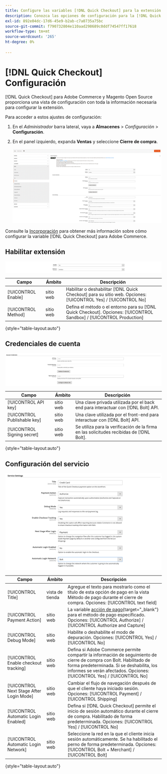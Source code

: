 ```yaml
---
title: Configure las variables [!DNL Quick Checkout] para la extensión de Adobe Commerce
description: Conozca las opciones de configuración para la [!DNL Quick Checkout] y cómo incorporar y configurar correctamente la extensión.
exl-id: 892e04dc-17d6-45e9-b2ab-c7a0735a75bc
source-git-commit: f790732804e110aad298689c0ddf74547ff17618
workflow-type: tm+mt
source-wordcount: '265'
ht-degree: 0%

---
```


# [!DNL Quick Checkout] Configuración

[!DNL Quick Checkout] para Adobe Commerce y Magento Open Source proporciona una vista de configuración con toda la información necesaria para configurar la extensión.

Para acceder a estos ajustes de configuración:

1. En el _Administrador_ barra lateral, vaya a **Almacenes** > _Configuración_ > **Configuración**.
1. En el panel izquierdo, expanda **Ventas** y seleccione **Cierre de compra**.

   ![Cierre rápido](assets/config-new-logo-view.png)

Consulte la [Incorporación](../quick-checkout/onboarding.md) para obtener más información sobre cómo configurar la variable [!DNL Quick Checkout] para Adobe Commerce.

## Habilitar extensión

![Cierre rápido](assets/enable-method.png)

| Campo | Ámbito | Descripción |
|---|---|---|
| [!UICONTROL Enable] | sitio web | Habilitar o deshabilitar [!DNL Quick Checkout] para su sitio web. Opciones: [!UICONTROL Yes] / [!UICONTROL No] |
| [!UICONTROL Method] | sitio web | Defina el método o el entorno para su [!DNL Quick Checkout]. Opciones: [!UICONTROL Sandbox] / [!UICONTROL Production] |

{style="table-layout:auto"}

## Credenciales de cuenta

![Cierre rápido](assets/account-creds.png)

| Campo | Ámbito | Descripción |
|---|---|---|
| [!UICONTROL API key] | sitio web | Una clave privada utilizada por el back end para interactuar con [!DNL Bolt] API. |
| [!UICONTROL Publishable key] | sitio web | Una clave utilizada por el front-end para interactuar con [!DNL Bolt] API. |
| [!UICONTROL Signing secret] | sitio web | Se utiliza para la verificación de la firma en las solicitudes recibidas de [!DNL Bolt]. |

{style="table-layout:auto"}

## Configuración del servicio

![Cierre rápido](assets/service-settings.png)

| Campo | Ámbito | Descripción |
|---|---|---|
| [!UICONTROL Title] | vista de tienda | Agregue el texto para mostrarlo como el título de esta opción de pago en la vista Método de pago durante el cierre de compra. Opciones: [!UICONTROL text field] |
| [!UICONTROL Payment Action] | sitio web | La variable [acción de pago](https://docs.magento.com/user-guide/configuration/sales/payment-methods.html#payment-actions){target="_blank"} para el método de pago especificado. Opciones: [!UICONTROL Authorize] / [!UICONTROL Authorize and Capture] |
| [!UICONTROL Debug Mode] | sitio web | Habilite o deshabilite el modo de depuración. Opciones: [!UICONTROL Yes] / [!UICONTROL No] |
| [!UICONTROL Enable checkout tracking] | sitio web | Defina si Adobe Commerce permite compartir la información de seguimiento de cierre de compra con Bolt. Habilitado de forma predeterminada. Si se deshabilita, los informes se verán afectados. Opciones: [!UICONTROL Yes] / [!UICONTROL No] |
| [!UICONTROL Next Stage After Login Mode] | sitio web | Cambiar el flujo de navegación después de que el cliente haya iniciado sesión. Opciones: [!UICONTROL Payment] / [!UICONTROL Shipping] |
| [!UICONTROL Automatic Login Enabled] | sitio web | Defina si [!DNL Quick Checkout] permite el inicio de sesión automático durante el cierre de compra. Habilitado de forma predeterminada. Opciones: [!UICONTROL Yes] / [!UICONTROL No] |
| [!UICONTROL Automatic Login Network] | sitio web | Seleccione la red en la que el cliente inicia sesión automáticamente. Se ha habilitado el perno de forma predeterminada. Opciones: [!UICONTROL Bolt + Merchant] / [!UICONTROL Bolt] |

{style="table-layout:auto"}
